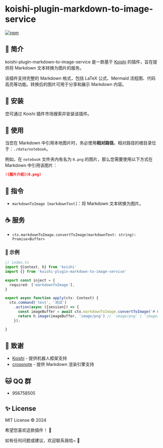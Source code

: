 # koishi-plugin-markdown-to-image-service

[![npm](https://img.shields.io/npm/v/koishi-plugin-markdown-to-image-service?style=flat-square)](https://www.npmjs.com/package/koishi-plugin-markdown-to-image-service)

## 🎐 简介

koishi-plugin-markdown-to-image-service 是一款基于 [Koishi](https://koishi.chat/) 的插件，旨在提供将 Markdown 文本转换为图片的服务。

该插件支持完整的 Markdown 格式，包括 LaTeX 公式、Mermaid 流程图、代码高亮等功能。转换后的图片可用于分享和展示 Markdown 内容。

## 🎉 安装

您可通过 Koishi 插件市场搜索并安装该插件。

## 🌈 使用

当您在 Markdown 中引用本地图片时，务必使用**相对路径**。相对路径的根目录位于：`./data/notebook`。

例如，在 `notebook` 文件夹内有名为 `0.png` 的图片，那么您需要使用以下方式在 Markdown 中引用该图片：

```markdown
![图片介绍](0.png)
```

## 🌼 指令

- `markdownToImage [markdownText]`：将 Markdown 文本转换为图片。

## ☕ 服务

- `ctx.markdownToImage.convertToImage(markdownText: string): Promise<Buffer>`

### 🌰 示例

```typescript
// index.ts
import {Context, h} from 'koishi'
import {} from 'koishi-plugin-markdown-to-image-service'

export const inject = {
  required: ['markdownToImage'],
}

export async function apply(ctx: Context) {
  ctx.command('test', '测试')
    .action(async ({session}) => {
      const imageBuffer = await ctx.markdownToImage.convertToImage('# Hello')
      return h.image(imageBuffer, 'image/png') // 'image/png' | 'image/jpeg'
    });

}
```

## 🍧 致谢

- [Koishi](https://koishi.chat/) - 提供机器人框架支持
- [crossnote](https://github.com/shd101wyy/crossnote) - 提供 Markdown 渲染引擎支持

## 🐱 QQ 群

- 956758505

## ✨ License

MIT License © 2024

希望您喜欢这款插件！ 💫

如有任何问题或建议，欢迎联系我哈~ 🎈
